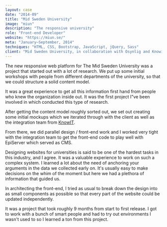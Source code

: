 ```yaml
---
layout: case
date: "2014-09"
title: "Mid Sweden University"
image: "miun"
description: "The responsive university"
role: "Front-end Developer"
website: "https://miun.se/"
meta: "January–September, 2014"
techniques: "HTML, CSS, Bootstrap, JavaScript, jQuery, Sass"
client: "Mid Sweden University, in collaboration with Osynlig and Knowit"
---
```


The new responsive web platform for The Mid Sweden University was a project that started out with a lot of research. We put up some initial workshops with people from different departments of the university, so that we could structure a solid content model.

It was a great experience to get all this information first hand from people who knew the organization inside out. It was the first project I"ve been involved in which conducted this type of research.

After getting the content model roughly sorted out, we set out creating some initial mockups which we iterated through with the client as well as the integration team from [KnowIT].

From there, we did parallel design / front-end work and I worked very tight with the integration team to get the front-end code to play well with EpiServer which served as CMS.

Designing websites for universities is said to be one of the hardest tasks in this industry, and I agree.
It was a valuable experience to work on such a complex system. I learned a lot about the need of anchoring your arguments in the data we collected early on. It's usually easy to make decisions on the whim of the moment but here we had a plethora of information that guided us.

In architecting the front-end, I tried as usual to break down the design into as small components as possible so that every part of the website could be updated independently.

It was a project that took roughly 9 months from start to first release. I got to work with a bunch of smart people and had to try out environments I wasn't used to so I learned a ton from this project.

[KnowIT]: http://www.knowit.se/

